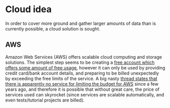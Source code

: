 # Cloud idea

In order to cover more ground and gather larger amounts of data than is currently possible, a cloud solution is sought.

## AWS

Amazon Web Services (AWS) offers scalable cloud computing and storage solutions. The simplest step seems to be creating a [free account which offers some amount of free usage](http://aws.amazon.com/free/), however it can only be used by providing credit card/bank account details, and preparing to be billed unexpectedly by exceeding the free limits of the service. A big nasty [thread states that there is apparently no service for limiting the budget for AWS](https://forums.aws.amazon.com/thread.jspa?threadID=58127) since a few years ago, and therefore it is possible that without great care, the price of services used can skyrocket (since services are scalable automatically, and even tests/tutorial projects are billed).

